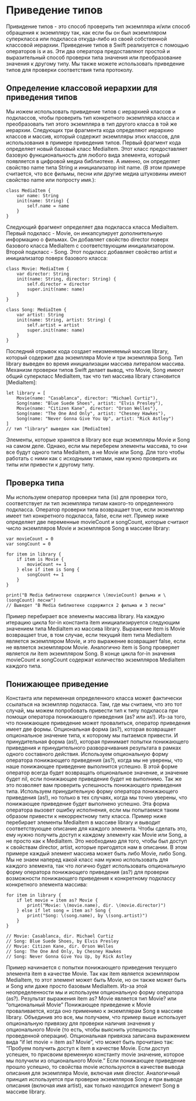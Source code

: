 # Приведение типов

Привидение типов - это способ проверить тип экземпляра и/или способ обращения к экземпляру так, как если бы он был экземпляром суперкласса или подкласса откуда-либо из своей собственной классовой иерархии.
Приведение типов в Swift реализуется с помощью операторов is и as. Эти два оператора предоставляют простой и выразительный способ проверки типа значения или преобразование значения к другому типу.
Мы также можете использовать приведение типов для проверки соответствия типа протоколу.

## Определение классовой иерархии для приведения типов

Мы иожем использовать привидение типов с иерархией классов и подклассов, чтобы проверить тип конкретного экземпляра класса и преобразовать тип этого экземпляра в тип другого класса в той же иерархии. Следующих три фрагмента кода определяют иерархию классов и массив, который содержит экземпляры этих классов, для использования в примере приведения типов.
Первый фрагмент кода определяет новый базовый класс MediaItem. Этот класс предоставляет базовую функциональность для любого вида элемента, который появляется в цифровой медиа библиотеке. А именно, он определяет свойство name типа String и инициализатор init name. (В этом примере считается, что все фильмы, песни или другие медиа штуковины имеют свойство name или попросту имя.):

```
class MediaItem {
    var name: String
    init(name: String) {
        self.name = name
    }
}
```

Следующий фрагмент определяет два подкласса класса MediaItem. Первый подкласс - Movie, он инкапсулирует дополнительную информацию о фильмах. Он добавляет свойство director поверх базового класса MediaItem с соответствующим инициализатором. Второй подкласс - Song. Этот подкласс добавляет свойство artist и инициализатор поверх базового класса:

```
class Movie: MediaItem {
    var director: String
    init(name: String, director: String) {
        self.director = director
        super.init(name: name)
    }
}
 
class Song: MediaItem {
    var artist: String
    init(name: String, artist: String) {
        self.artist = artist
        super.init(name: name)
    }
}
```

Последний отрывок кода создает неизменяемый массив library, который содержит два экземпляра Movie и три экземпляра Song. Тип library выведен во время инициализации массива литералом массива. Механизм проверки типов Swift делает вывод, что Movie, Song имеют общий суперкласс MediaItem, так что тип массива library становится [MediaItem]:

```
let library = [
    Movie(name: "Casablanca", director: "Michael Curtiz"),
    Song(name: "Blue Suede Shoes", artist: "Elvis Presley"),
    Movie(name: "Citizen Kane", director: "Orson Welles"),
    Song(name: "The One And Only", artist: "Chesney Hawkes"),
    Song(name: "Never Gonna Give You Up", artist: "Rick Astley")
]
// тип "library" выведен как [MediaItem]
```

Элементы, которые хранятся в library все еще экземпляры Movie и Song на самом деле. Однако, если мы переберем элементы массива, то они все будут одного типа MediaItem, а не Movie или Song. Для того чтобы работать с ними как с исходными типами, нам нужно проверить их типы или привести к другому типу.

## Проверка типа

Мы используем оператор проверки типа (is) для проверки того, соответствует ли тип экземпляра типам какого-то определенного подкласса. Оператор проверки типа возвращает true, если экземпляр имеет тип конкретного подкласса, false, если нет.
Пример ниже определяет две переменные movieCount и songCount, которые считают число экземпляров Movie и экземпляров Song в массиве library:

```
var movieCount = 0
var songCount = 0
 
for item in library {
    if item is Movie {
        movieCount += 1
    } else if item is Song {
        songCount += 1
    }
}
 
print("В Media библиотеке содержится \(movieCount) фильма и \(songCount) песни")
// Выведет "В Media библиотеке содержится 2 фильма и 3 песни"
```

Пример перебирает все элементы массива library. На каждую итерацию цикла for-in константа item инициализируется следующим значением типа MediaItem из массива library.
Выражение item is Movie возвращает true, в том случае, если текущий item типа MediaItem является экземпляром Movie, и это выражение возвращает false, если не является экземпляром Movie. Аналогично item is Song проверяет является ли item экземпляром Song. В конце цикла for-in значения movieCount и songCount содержат количество экземпляров MediaItem каждого типа.

## Понижающее приведение

Константа или переменная определенного класса может фактически ссылаться на экземпляр подкласса. Там, где мы считаем, что это тот случай, мы можем попробовать привести тип к типу подкласса при помощи оператора понижающего приведения (as? или as!).
Из-за того, что понижающее приведение может провалиться, оператор приведения имеет две формы. Опциональная форма (as?), которая возвращает опциональное значение типа, к которому мы пытаемся привести. И принудительная форма (as!), которая принимает попытки понижающего приведения и принудительного разворачивания результата в рамках одного составного действия.
Используем опциональную форму оператора понижающего приведения (as?), когда мы не уверены, что наше понижающее приведение выполнится успешно. В этой форме оператор всегда будет возвращать опциональное значение, и значение будет nil, если понижающее приведение будет не выполнимо. Так же это позволяет вам проверить успешность понижающего приведения типа.
Используем принудительную форму оператора понижающего приведения (as!), но только в тех случаях, когда мы точно уверены, что понижающее приведение будет выполнено успешно. Эта форма оператора вызовет ошибку исполнения, если мы попытаемся таким образом привести к некорректному типу класса.
Пример ниже перебирает элементы MediaItem в массиве library и выводит соответствующее описание для каждого элемента. Чтобы сделать это, ему нужно получить доступ к каждому элементу как Movie или Song, а не просто как к MediaItem. Это необходимо для того, чтобы был доступ к свойствам director, artist, которые пригодятся нам в описании.
В этом примере каждый элемент массива может быть либо Movie, либо Song. Мы не знаем наперед какой класс нам нужно использовать для каждого элемента, так что логично будет использовать опциональную форму оператора понижающего приведения (as?) для проверки возможности понижающего приведения к конкретному подклассу конкретного элемента массива:

```
for item in library {
    if let movie = item as? Movie {
        print("Movie: \(movie.name), dir. \(movie.director)")
    } else if let song = item as? Song {
        print("Song: \(song.name), by \(song.artist)")
    }
}
 
// Movie: Casablanca, dir. Michael Curtiz
// Song: Blue Suede Shoes, by Elvis Presley
// Movie: Citizen Kane, dir. Orson Welles
// Song: The One And Only, by Chesney Hawkes
// Song: Never Gonna Give You Up, by Rick Astley
```

Пример начинается с попытки понижающего приведения текущего элемента item в качестве Movie. Так как item является экземпляром MediaItem, то этот элемент может быть Movie, но он также может быть и Song или даже просто базовым MediaItem. Из-за этой неопределенности мы и используем опциональную форму оператора (as?). Результат выражения item as? Movie является тип Movie? или “опциональный Movie”
Понижающее приведение к Movie проваливается, когда оно применимо к экземплярам Song в массиве library. Объединив это все, мы получаем, что пример выше использует опциональную привязку для проверки наличия значения у опционального Movie (то есть, чтобы выяснить успешность проведенной операции). Опциональная привязка записана выражением вида “if let movie = item as? Movie”, что может быть прочитано так:
“Пробуем получить доступ к item в качестве Movie. Если доступ успешен, то присвоим временную константу movie значение, которое мы получили из опционального Movie.”
Если понижающее приведение прошло успешно, то свойства movie используются в качестве вывода описания для экземпляра Movie, включая имя director. Аналогичный принцип используется при проверке экземпляров Song и при выводе описания (включая имя artist), как только находится элемент Song в массиве library.

